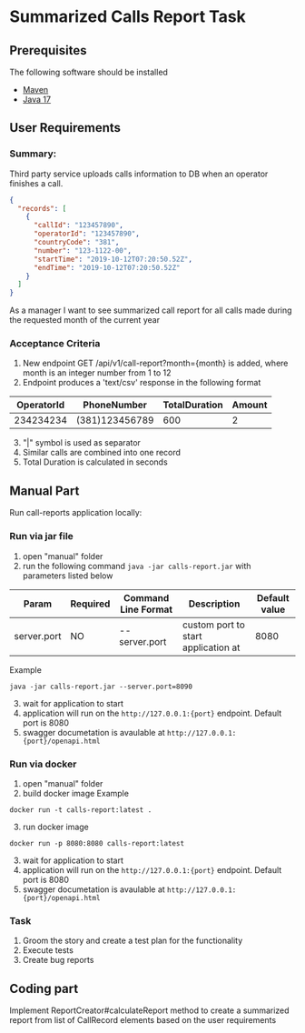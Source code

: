 # Summarized Calls Report Task

## Prerequisites

The following software should be installed

* [Maven](https://maven.apache.org/download.cgi)
* [Java 17](https://jdk.java.net/)

## User Requirements

### Summary:

Third party service uploads calls information to DB when an operator finishes a call.

````json
{
  "records": [
    {
      "callId": "123457890",
      "operatorId": "123457890",
      "countryCode": "381",
      "number": "123-1122-00",
      "startTime": "2019-10-12T07:20:50.52Z",
      "endTime": "2019-10-12T07:20:50.52Z"
    }
  ]
}
````

As a manager I want to see summarized call report for all calls made during the requested month of the current year

### Acceptance Criteria

1. New endpoint GET /api/v1/call-report?month={month} is added, where month is an integer number from 1 to 12
2. Endpoint produces a 'text/csv' response in the following format

| OperatorId | PhoneNumber    | TotalDuration | Amount |
|------------|----------------|---------------|--------|
| 234234234  | (381)123456789 | 600           | 2      |

3. "|" symbol is used as separator
4. Similar calls are combined into one record
5. Total Duration is calculated in seconds

## Manual Part

Run call-reports application locally:

### Run via jar file

1. open "manual" folder
2. run the following command `java -jar calls-report.jar` with parameters listed below

| Param       | Required | Command Line Format | Description                         | Default value |
|-------------|----------|---------------------|-------------------------------------|---------------|
| server.port | NO       | --server.port       | custom port to start application at | 8080          |

Example

````
java -jar calls-report.jar --server.port=8090
````

3. wait for application to start
4. application will run on the `http://127.0.0.1:{port}` endpoint. Default port is 8080
5. swagger documetation is avaulable at `http://127.0.0.1:{port}/openapi.html`

### Run via docker

1. open "manual" folder
2. build docker image
   Example

````
docker run -t calls-report:latest .
````

3. run docker image

````
docker run -p 8080:8080 calls-report:latest
````

3. wait for application to start
4. application will run on the `http://127.0.0.1:{port}` endpoint. Default port is 8080
5. swagger documetation is avaulable at `http://127.0.0.1:{port}/openapi.html`

### Task

1. Groom the story and create a test plan for the functionality
2. Execute tests
3. Create bug reports

## Coding part

Implement ReportCreator#calculateReport method to create a summarized report from list of CallRecord elements based on
the user requirements